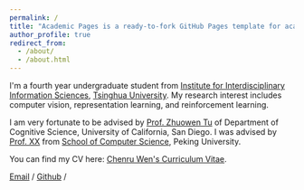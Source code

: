 ```yaml
---
permalink: /
title: "Academic Pages is a ready-to-fork GitHub Pages template for academic personal websites"
author_profile: true
redirect_from: 
  - /about/
  - /about.html
---
```


I'm a fourth year undergraduate student from [Institute for Interdisciplinary Information Sciences](https://iiis.tsinghua.edu.cn/), [Tsinghua University](https://www.thu.edu.cn/). My research interest includes computer vision, representation learning, and reinforcement learning.

I am very fortunate to be advised by [Prof. Zhuowen Tu](https://pages.ucsd.edu/~ztu/) of Department of Cognitive Science, University of California, San Diego. I was advised by [Prof. XX](https://XXX.pku.edu.cn/) from [School of Computer Science](https://cs.pku.edu.cn/), Peking University.

You can find my CV here: [Chenru Wen's Curriculum Vitae](../assets/Curriculum_Vitae.pdf).

[Email](wencr21@mails.tsinghua.edu.cn) / [Github](https://github.com/wcr21) /



